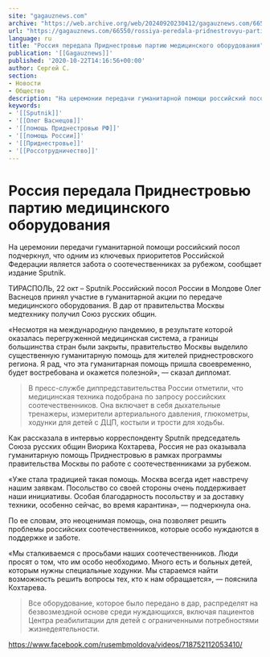 ```yaml
---
site: "gagauznews.com"
archive: "https://web.archive.org/web/20240920230412/gagauznews.com/66550/rossiya-peredala-pridnestrovyu-partiyu-meditsinskogo-oborudovaniya.html"
url: "https://gagauznews.com/66550/rossiya-peredala-pridnestrovyu-partiyu-meditsinskogo-oborudovaniya.html"
language: ru
title: "Россия передала Приднестровью партию медицинского оборудования"
publication: '[[Gagauznews]]'
published: '2020-10-22T14:16:56+00:00'
author: Сергей С.
section:
- Новости
- Общество
description: "На церемонии передачи гуманитарной помощи российский посол подчеркнул, что одним из ключевых приоритетов Российской Федерации является забота о соотечественниках за рубежом, сообщает издание Sputnik. ТИРАСПОЛЬ, 22 окт – Sputnik. Российский посол России в Молдове Олег Васнецов принял участие в гуманитарной акции по передаче медицинского оборудования. В дар от правительства Москвы медтехнику получил Союз русских общин. «Несмотря на международную пандемию, в результате которой оказалась перегруженной медицинская система, а границы большинства стран были закрыты, правительство Москвы выделило существенную гуманитарную помощь для жителей приднестровского региона. Я рад, что эта гуманитарная помощь пришла своевременно, будет востребована и окажется полезной», — сказал дипломат. В пресс-службе […]"
keywords:
- '[[Sputnik]]'
- '[[Олег Васнецов]]'
- '[[помощь Приднестровью РФ]]'
- '[[помощь России]]'
- '[[Приднестровье]]'
- '[[Россотрудничество]]'
---
```


# Россия передала Приднестровью партию медицинского оборудования

На церемонии передачи гуманитарной помощи российский посол подчеркнул, что одним из ключевых приоритетов Российской Федерации является забота о соотечественниках за рубежом, сообщает издание Sputnik.

ТИРАСПОЛЬ, 22 окт – Sputnik.Российский посол России в Молдове Олег Васнецов принял участие в гуманитарной акции по передаче медицинского оборудования. В дар от правительства Москвы медтехнику получил Союз русских общин.

«Несмотря на международную пандемию, в результате которой оказалась перегруженной медицинская система, а границы большинства стран были закрыты, правительство Москвы выделило существенную гуманитарную помощь для жителей приднестровского региона. Я рад, что эта гуманитарная помощь пришла своевременно, будет востребована и окажется полезной», — сказал дипломат.

> В пресс-службе диппредставительства России отметили, что медицинская техника подобрана по запросу российских соотечественников. Она включает в себя дыхательные тренажеры, измерители артериального давления, глюкометры, ходунки для детей с ДЦП, костыли и трости для ходьбы.

Как рассказала в интервью корреспонденту Sputnik председатель Союза русских общин Виорика Кохтарева, Россия не раз оказывала гуманитарную помощь Приднестровью в рамках программы правительства Москвы по работе с соотечественниками за рубежом.

«Уже стала традицией такая помощь. Москва всегда идет навстречу нашим заявкам. Посольство со своей стороны очень поддерживает наши инициативы. Особая благодарность посольству и за доставку техники, особенно сейчас, во время карантина», — подчеркнула она.

По ее словам, это неоценимая помощь, она позволяет решить проблемы российских соотечественников, которые особо нуждаются в поддержке и заботе.

«Мы сталкиваемся с просьбами наших соотечественников. Люди просят о том, что им особо необходимо. Много есть и больных детей, которым нужны специальные ходунки. Мы стараемся найти возможность решить вопросы тех, кто к нам обращается», — пояснила Кохтарева.

> Все оборудование, которое было передано в дар, распределят на безвозмездной основе среди нуждающихся, включая пациентов Центра реабилитации для детей с ограниченными потребностями жизнедеятельности.

https://www.facebook.com/rusembmoldova/videos/718752112053410/